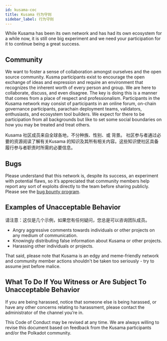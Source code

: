 ```yaml
---
id: kusama-coc
title: Kusama 行为守则
sidebar_label: 行为守则
---
```


While Kusama has been its own network and has had its own ecosystem for a while now, it is still one big experiment and we need your participation for it to continue being a great success.

## Community

We want to foster a sense of collaboration amongst ourselves and the open source community. Kusma participants exist to encourage the open exchange of ideas and expression and require an environment that recognizes the inherent worth of every person and group. We are here to collaborate, discuss, and even disagree. The key is doing this is a manner that comes from a place of respect and professionalism. Participants in the Kusama network may consist of participants in an online forum, on-chain governance participants, parachain deployment teams, validators, enthusiasts, and ecosystem tool builders. We expect for there to be participation from all backgrounds but like to set some social boundaries on how you may be treated and treat others.

Kusama 社区成员来自全球各地，不分种族、性别、或 背景。 社区参与者通过必要的资源阅读了解有关Kusama 的知识及其所有相关内容。这些知识使社区具备履行参与者职责时所需的必要信息。

## Bugs

Please understand that this network is, despite its success, an experiment with potential flaws, so it’s appreciated that community members help report any sort of exploits directly to the team before sharing publicly. Please see the [bug bounty program](kusama-bug-bounty).

## Examples of Unacceptable Behavior

请注意：这仅是几个示例，如果您有任何疑问，您总是可以咨询团队成员。

- Angry aggressive comments towards individuals or other projects on any medium of communication.
- Knowingly distributing false information about Kusama or other projects.
- Harassing other individuals or projects.

That said, please note that Kusama is an edgy and meme-friendly network and community member actions shouldn't be taken too seriously - try to assume jest before malice.

## What To Do If You Witness or Are Subject To Unacceptable Behavior

If you are being harassed, notice that someone else is being harassed, or have any other concerns relating to harassment, please contact the administrator of the channel you’re in.

This Code of Conduct may be revised at any time. We are always willing to revise this document based on feedback from the Kusama participants and/or the Polkadot community.
